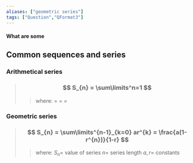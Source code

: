 ```yaml
---
aliases: ["geometric series"]
tags: ["Question","QFormat3"]
---
```


#### What are some
## Common sequences and series

### Arithmetical series
> ### $$ S_{n} = \sum\limits^n=1 $$ 
>> where:
>> $=$ 
>> $=$
>> $=$


### Geometric series

> ### $$ S_{n} = \sum\limits^{n-1}_{k=0} ar^{k} = \frac{a(1-r^{n})}{1-r} $$ 
>> where:
>> $S_{n}=$ value of series 
>> $n=$ series length
>> $a,r=$ constants
